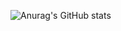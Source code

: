 ![Anurag's GitHub stats](https://github-readme-stats.vercel.app/api?username=&theme=outrun&show_icons=true)
